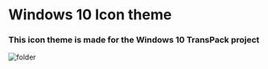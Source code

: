 # Windows 10 Icon theme #

### This icon theme is made for the Windows 10 TransPack project ###

![folder](http://b00merang.weebly.com/uploads/1/6/8/1/16813022/published/9145133.png?1486514028)
